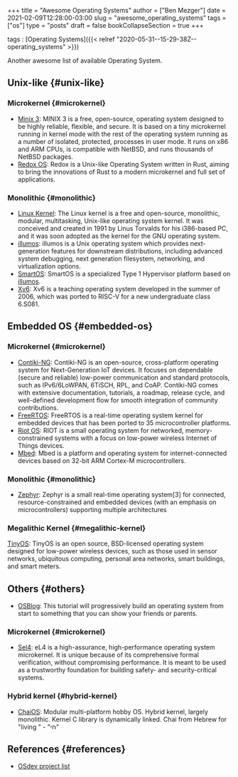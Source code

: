 +++
title = "Awesome Operating Systems"
author = ["Ben Mezger"]
date = 2021-02-09T12:28:00-03:00
slug = "awesome_operating_systems"
tags = ["os"]
type = "posts"
draft = false
bookCollapseSection = true
+++

tags
: [Operating Systems]({{< relref "2020-05-31--15-29-38Z--operating_systems" >}})

Another awesome list of available Operating System.

## Unix-like {#unix-like}

### Microkernel {#microkernel}

- [Minix 3](https://www.minix3.org/): MINIX 3 is a free, open-source, operating system designed to be
  highly reliable, flexible, and secure. It is based on a tiny microkernel
  running in kernel mode with the rest of the operating system running as a
  number of isolated, protected, processes in user mode. It runs on x86 and ARM
  CPUs, is compatible with NetBSD, and runs thousands of NetBSD packages.
- [Redox OS](https://www.redox-os.org/): Redox is a Unix-like Operating System written in Rust, aiming to
  bring the innovations of Rust to a modern microkernel and full set of
  applications.

### Monolithic {#monolithic}

- [Linux Kernel](https://kernel.org): The Linux kernel is a free and open-source, monolithic, modular,
  multitasking, Unix-like operating system kernel. It was conceived and created
  in 1991 by Linus Torvalds for his i386-based PC, and it was soon adopted as
  the kernel for the GNU operating system.
- [illumos](https://illumos.org/): illumos is a Unix operating system which provides next-generation
  features for downstream distributions, including advanced system debugging,
  next generation filesystem, networking, and virtualization options.
- [SmartOS](https://docs.smartos.org/): SmartOS is a specialized Type 1 Hypervisor platform based on [illumos](https://illumos.org/).
- [Xv6](https://pdos.csail.mit.edu/6.828/2020/xv6.html): Xv6 is a teaching operating system developed in the summer of 2006, which
  was ported to RISC-V for a new undergraduate class 6.S081.

## Embedded OS {#embedded-os}

### Microkernel {#microkernel}

- [Contiki-NG](https://github.com/contiki-ng/contiki-ng): Contiki-NG is an open-source, cross-platform operating system for
  Next-Generation IoT devices. It focuses on dependable (secure and reliable)
  low-power communication and standard protocols, such as IPv6/6LoWPAN, 6TiSCH,
  RPL, and CoAP. Contiki-NG comes with extensive documentation, tutorials, a
  roadmap, release cycle, and well-defined development flow for smooth
  integration of community contributions.
- [FreeRTOS](https://www.freertos.org/): FreeRTOS is a real-time operating system kernel for embedded devices
  that has been ported to 35 microcontroller platforms.
- [Riot OS](https://www.riot-os.org/): RIOT is a small operating system for networked, memory-constrained
  systems with a focus on low-power wireless Internet of Things devices.
- [Mbed](https://os.mbed.com/): Mbed is a platform and operating system for internet-connected devices
  based on 32-bit ARM Cortex-M microcontrollers.

### Monolithic {#monolithic}

- [Zephyr](https://zephyrproject.org/): Zephyr is a small real-time operating system[3] for connected,
  resource-constrained and embedded devices (with an emphasis on
  microcontrollers) supporting multiple architectures

### Megalithic Kernel {#megalithic-kernel}

[TinyOS](https://github.com/tinyos/tinyos-main): TinyOS is an open source, BSD-licensed operating system designed for
low-power wireless devices, such as those used in sensor networks, ubiquitous
computing, personal area networks, smart buildings, and smart meters.

## Others {#others}

- [OSBlog](https://osblog.stephenmarz.com/): This tutorial will progressively build an operating system from start
  to something that you can show your friends or parents.

### Microkernel {#microkernel}

- [Sel4](https://sel4.systems/): eL4 is a high-assurance, high-performance operating system microkernel.
  It is unique because of its comprehensive formal verification, without
  compromising performance. It is meant to be used as a trustworthy foundation
  for building safety- and security-critical systems.

### Hybrid kernel {#hybrid-kernel}

- [ChaiOS](https://github.com/ChaiSoft/ChaiOS): Modular multi-platform hobby OS. Hybrid kernel, largely monolithic.
  Kernel C library is dynamically linked. Chai from Hebrew for "living " - "חי"

## References {#references}

- [OSdev project list](https://wiki.osdev.org/Projects)
